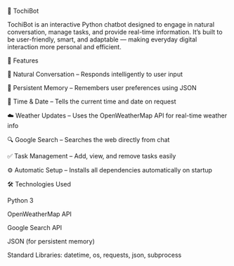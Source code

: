 🤖 TochiBot

TochiBot is an interactive Python chatbot designed to engage in natural conversation, manage tasks, and provide real-time information. It’s built to be user-friendly, smart, and adaptable — making everyday digital interaction more personal and efficient.

🌟 Features

💬 Natural Conversation – Responds intelligently to user input

🧠 Persistent Memory – Remembers user preferences using JSON

📅 Time & Date – Tells the current time and date on request

☁️ Weather Updates – Uses the OpenWeatherMap API for real-time weather info

🔍 Google Search – Searches the web directly from chat

✅ Task Management – Add, view, and remove tasks easily

⚙️ Automatic Setup – Installs all dependencies automatically on startup

🛠️ Technologies Used

Python 3

OpenWeatherMap API

Google Search API

JSON (for persistent memory)

Standard Libraries: datetime, os, requests, json, subprocess
